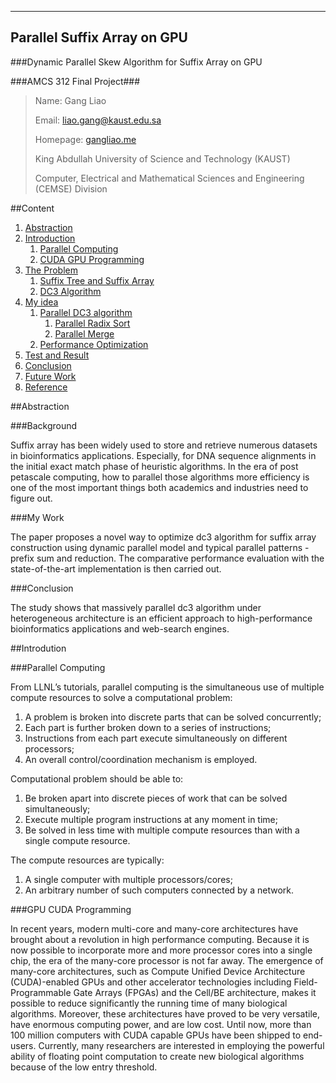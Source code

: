 ----------------------------
Parallel Suffix Array on GPU
----------------------------

###Dynamic Parallel Skew Algorithm for Suffix Array on GPU

###AMCS 312 Final Project###

>Name: Gang Liao
>
>Email: liao.gang@kaust.edu.sa
>
>Homepage: [gangliao.me](http://gangliao.me)
>
>King Abdullah University of Science and Technology (KAUST)
>
>Computer, Electrical and Mathematical Sciences and Engineering (CEMSE) Division

##Content

1. [Abstraction](#abstraction)
1. [Introduction](#introduction)
    1. [Parallel Computing](#parallel)
    1. [CUDA GPU Programming](#GPU)
1. [The Problem](#problem)
    1. [Suffix Tree and Suffix Array](#suffix)
    1. [DC3 Algorithm](#dc3)
1. [My idea](#idea)
    1. [Parallel DC3 algorithm](#parallel_dc3)
        1. [Parallel Radix Sort](#radix)
        1. [Parallel Merge](#merge)
    1. [Performance Optimization](#performance)
1. [Test and Result](#test)
1. [Conclusion](#conclusion) 
1. [Future Work](#future)
1. [Reference](#reference)


##<a id = “abstraction”>Abstraction</a>

###Background

Suffix array has been widely used to store and retrieve numerous datasets in
bioinformatics applications. Especially, for DNA sequence alignments in the initial 
exact match phase of heuristic algorithms. In the era of post petascale computing, how
to parallel those algorithms more efficiency is one of the most important things both academics and 
industries need to figure out. 

###My Work

The paper proposes a novel way to optimize dc3 algorithm for suffix array construction  using dynamic parallel model
and typical parallel patterns - prefix sum and reduction. The comparative performance 
evaluation with the state-of-the-art implementation is then carried out.

###Conclusion

The study shows that massively parallel dc3 algorithm under heterogeneous architecture
is an efficient approach to high-performance bioinformatics applications and web-search engines.

##<a id = “introduction”>Introdution</a>

###<a id= “parallel”>Parallel Computing</a>

From LLNL’s tutorials, parallel computing is the simultaneous use of multiple compute resources
to solve a computational problem:

1. A problem is broken into discrete parts that can be solved concurrently;
1. Each part is further broken down to a series of instructions;
1. Instructions from each part execute simultaneously on different processors;
1. An overall control/coordination mechanism is employed.

Computational problem should be able to:

1. Be broken apart into discrete pieces of work that can be solved simultaneously;
2. Execute multiple program instructions at any moment in time;
3. Be solved in less time with multiple compute resources than with a single compute resource.

The compute resources are typically:

1. A single computer with multiple processors/cores;
2. An arbitrary number of such computers connected by a network.

###<a id = “GPU”>GPU CUDA Programming</a>

In recent years, modern multi-core and many-core architectures have brought about a 
revolution in high performance computing. Because it is now possible to incorporate 
more and more processor cores into a single chip, the era of the many-core processor 
is not far away. The emergence of many-core architectures, such as Compute Unified 
Device Architecture (CUDA)-enabled GPUs and other accelerator technologies 
including Field-Programmable Gate Arrays (FPGAs) and the Cell/BE architecture, 
makes it possible to reduce significantly the running time of many biological 
algorithms. Moreover, these architectures have proved to be very versatile, have 
enormous computing power, and are low cost. Until now, more than 100 million 
computers with CUDA capable GPUs have been shipped to end-users. Currently, 
many researchers are interested in employing the powerful ability of floating point 
computation to create new biological algorithms because of the low entry threshold.


